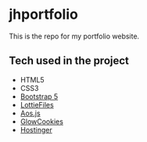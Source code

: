 # jhportfolio
This is the repo for my portfolio website.

## Tech used in the project

- HTML5
- CSS3
- [Bootstrap 5](https://getbootstrap.com/)
- [LottieFiles](https://lottiefiles.com/)
- [Aos.js](https://michalsnik.github.io/aos/)
- [GlowCookies](https://manucaralmo.github.io/glow-cookies-web/)
- [Hostinger](https://www.hostinger.fi/)

